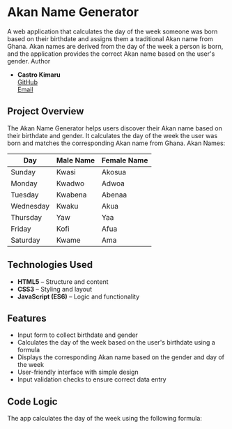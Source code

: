 # Akan Name Generator

A web application that calculates the day of the week someone was born based on their birthdate and assigns them a traditional Akan name from Ghana. Akan names are derived from the day of the week a person is born, and the application provides the correct Akan name based on the user's gender.
  Author

- **Castro Kimaru**  
  [GitHub](https://github.com/castrokimaru)  
  [Email](mailto:castrokimaru@gmail.com)

## Project Overview

The Akan Name Generator helps users discover their Akan name based on their birthdate and gender. It calculates the day of the week the user was born and matches the corresponding Akan name from Ghana. Akan Names:

| Day       | Male Name | Female Name |
|-----------|-----------|-------------|
| Sunday    | Kwasi     | Akosua      |
| Monday    | Kwadwo    | Adwoa       |
| Tuesday   | Kwabena   | Abenaa      |
| Wednesday | Kwaku     | Akua        |
| Thursday  | Yaw       | Yaa         |
| Friday    | Kofi      | Afua        |
| Saturday  | Kwame     | Ama         |

##  Technologies Used

- **HTML5** – Structure and content
- **CSS3** – Styling and layout
- **JavaScript (ES6)** – Logic and functionality

##  Features

- Input form to collect birthdate and gender
- Calculates the day of the week based on the user's birthdate using a formula
- Displays the corresponding Akan name based on the gender and day of the week
- User-friendly interface with simple design
- Input validation checks to ensure correct data entry

## Code Logic

The app calculates the day of the week using the following formula:

